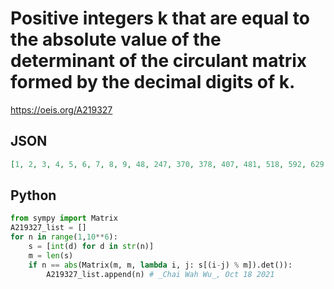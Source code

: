 # Positive integers k that are equal to the absolute value of the determinant of the circulant matrix formed by the decimal digits of k\.
https://oeis.org/A219327
## JSON
```JSON
[1, 2, 3, 4, 5, 6, 7, 8, 9, 48, 247, 370, 378, 407, 481, 518, 592, 629, 1360, 1547, 3075, 26027, 26933, 45018, 69781, 80487, 123823, 154791, 289835, 1920261, 2137616, 2716713, 3100883, 3480140, 3934896, 4179451, 4830936, 5218958, 11955168, 23203827, 80651025, 95738203]
```
## Python
```Python
from sympy import Matrix
A219327_list = []
for n in range(1,10**6):
    s = [int(d) for d in str(n)]
    m = len(s)
    if n == abs(Matrix(m, m, lambda i, j: s[(i-j) % m]).det()):
        A219327_list.append(n) # _Chai Wah Wu_, Oct 18 2021
```
